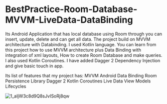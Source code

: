 # BestPractice-Room-Database-MVVM-LiveData-DataBinding
Its Android Application that has local database using Room through you can insert, update, delete and can get all data. The project build on MVVM architecture with Databinding. I used Kotlin language. You can learn from this project how to use MVVM architecture plus Data Binding with integration of xml layouts, How to create Room Database and make queries. I also used Kotlin Coroutines. I have added Dagger 2 Dependency Injection and give basic touch in app.   

Its list of features that my project has: 
MVVM 
Android Data Binding
Room Persistence Library Dagger 2
Kotlin Coroutines 
Live Data 
View Models
Lifecycles

![1_aIjW3c8d9Q8sJvISoRj8qw](https://user-images.githubusercontent.com/356445/128714175-085be38d-90ce-4cb3-bead-d9a31b51658b.png)

